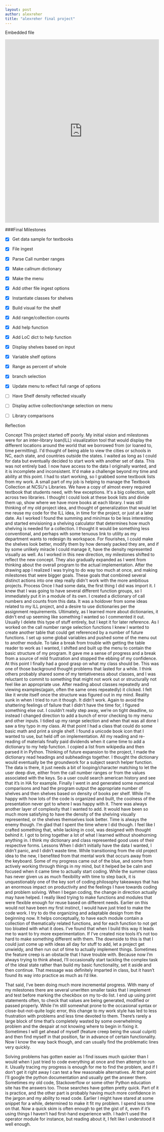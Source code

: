 ```yaml
---
layout: post
author: alexreher
title: "alexreher final project"
---
```


Embedded file
<iframe src="https://trinket.io/embed/python3/0134f46cae" width="100%" height="600" frameborder="0" marginwidth="0" marginheight="0" allowfullscreen></iframe>


###Final Milestones
 - [x] Get data sample for textbooks
 - [x] File ingest
 - [x] Parse Call number ranges
 - [x] Make callnum dictionary
 - [x] Make the menu
 - [x] Add other file ingest options
 - [x] Instantiate classes for shelves
 - [x] Build visual for the shelf
 - [x] Add range/collection counts
 - [x] Add help function 
 - [x] Add LoC dict to help function
 - [x] Display shelves based on input
 - [x] Variable shelf options
 - [x] Range as percent of whole
 - [x] branch selection
 - [x] Update menu to reflect full range of options
 - [ ] Have Shelf density reflected visually
 - [ ] Display active collection/range selection on menu
 - [ ] Library comparisons
 
 
 
 Reflection
 
Concept
This project started off poorly. My initial vision and milestones were for an inter-library loan(ILL) visualization tool that would display the different locations around the world that we borrowed from (or loaned to, time permitting). I'd thought of being able to view the cities or schools in NC, each state, and countries outside the states. I waited as long as I could for data but eventually decided to start work with another set of data. This was not entirely bad. I now have access to the data I originally wanted, and it is incomplete and inconsistent. It'd make a challenge beyond my time and ability at this point.
I had to start working, so I grabbed some textbook lists from my work. A small part of my job is helping to manage the Textbook Collection at NCSU's Libraries. We have a copy of almost every required textbook that students need, with few exceptions. It's a big collection, split across two libraries. I thought I could look at these book lists and divide them up, show where we have more books at each library. I was still thinking of my old project idea, and thought of generalization that would let me reuse my code for the ILL idea, in time for the project, or just at a later date. 
As I worked I found the summing and min/max to be less interesting and started envisioning a shelving calculator that determines how much shelving is needed for a collection. I thought it would be something less conventional, and perhaps with some tenuous link to utility as my department wants to redesign its workspace. For flourishes, I could make the shelves look better, modify them by how densely packed they are, and if by some unlikely miracle I could manage it, have the density represented visually as well. As I worked in this new direction, my milestones shifted to reflect the new concept. They also gradually expanded as I went from thinking about the overall program to the actual implementation. After the drawing app I realized I was trying to do way too much at once, and making milestones that were bigger goals. These goals that combined several distinct actions into one step really didn't work with the more ambitious projects.
Process
Once I had some data, the first thing I did was import it. I knew that I was going to have several different function groups, so I immediately put it in a module of its own. I created a dictionary of call numbers and counts from this data. It was a holdover from some ideas related to my ILL project, and a desire to use dictionaries per the assignment requirements. Ultimately, as I learned more about dictionaries, it didn’t end up seeming like something I wanted so I commented it out. Usually I delete this type of stuff entirely, but I kept it for later reference.
As I worked on the call number range selection functions I knew I wanted to create another table that could get referenced by a number of future functions. I set up some global variables and pushed some of the menu out to another module. To take a break from trouble with getting the table reader to work as I wanted,  I shifted and built up the menu to contain the basic structure of my program. It gave me a sense of progress and a break from a source of mild frustration and stopped the ebbing of my confidence.
At this point I finally had a good grasp on what my class should be. This was one of those background thought problems that lasted for a while. I think others probably shared some of my tentativeness about classes, and I was reluctant to commit to something that might not work out or structurally not feel like an appropriate use. After reading about classes repeatedly and viewing examples(again, often the same ones repeatedly) it clicked. I felt like it wrote itself once the structure was figured out in my mind. Reality sunk in when I tried to run it though. It didn’t work. Again to avoid the shattering feelings of failure that I didn’t have the time for, I figured something else out.
I couldn’t really step away, we’re on tight deadline, so instead I changed direction to add a bunch of error checking to my menu and other inputs. I tidied up my range selection and when that was all done I saw a tiny typo in my class. At that point I had a class that could do some basic math and print a single shelf. I found a unicode book icon that I wanted to use, but held off on implementation. 
All my reading and re-reading of materials finally paid dividends when it came time to add a dictionary to my help function. I copied a list from wikipedia and then parsed it in Python. Thinking of future expansion to the project, I made the dictionary read headings and subheadings together. I thought the dictionary would eventually be the groundwork for a subject search helper function. The data is there, it just needs a bit of looping/character matching to let the user deep dive, either from the call number ranges or from the values associated with the keys. So a user could search american history and see that it’s in HA for example.
Finally I went in and generated some numerical comparisons and had the program output the appropriate number of shelves and then shelves based on density of books per shelf. 
While I’m happy with how lots of the code is organized and built, the coolness of the presentation never got to where I was happy with it. There was always another layer of complexity that I wanted to add. It would have been so much more satisfying to have the density of the shelving visually represented, or the shelves themselves look better. Time is always the enemy though. I’m glad that I spent the time where I did though. I feel like I crafted something that, while lacking in cool, was designed with thought behind it. I got to bring together a lot of what I learned without shoehorning anything in. I think my dictionary and class represented good uses of their respective forms.
Lessons
When I didn’t initially have the data I wanted, I didn’t panic, and I didn’t waste time. While transitioning from the old project idea to the new, I benefited from that mental work that occurs away from the keyboard. Some of my progress came out of the blue, and some from actively working through things in my mind, but it helped be be calm and focused when it came time to actually start coding. While the summer class has never given us as much flexibility with time to step back, it is unquestionably one of the key sort of coding philosophy takeaways that has an enormous impact on productivity and the feelings I have towards coding and problem solving.
When I began coding, the change in direction actually may have helped. I really liked trying to make functions and modules that were flexible enough for reuse based on different needs. Earlier on this would not have been my first instinct, I would have just tried to make the code work. I try to do the organizing and adaptable design from the beginning now. It helps conceptually, to have each module contain a collection of thematically related functions, and for each function to not get too bloated with what it does. I’ve found that when I build this way it leads me to want to try more experimentation. If I’ve created nice tools it’s not too hard to make something different with them. The downside to this is that I could just come up with ideas all day for stuff to add, let a project get unwieldy, and then run out of time to actually implement things. 
Sometimes the feature creep is an obstacle that I have trouble with. Because now I’m always trying to think ahead, I’ll occasionally start tackling the complex task of the ideal state rather than build my basic functionality, set it aside and then continue. That message was definitely imparted in class, but it hasn’t found its way into practice as much as I’d like. 
 
That said, I’ve been doing much more incremental progress. With many of my milestones there are several unwritten smaller tasks that I implement and test before marking the checkbox on my to-do list. I end up using print statements often, to check that values are being generated, modified or passed properly. While I’m still somewhat prone to the occasional syntax or close-but-not-quite logic error, this change to my work style has led to less frustration with problems and less time devoted to them. There’s rarely a large block of time that’s completely wasted by some overwhelming problem and the despair at not knowing where to begin in fixing it. Sometimes I will get ahead of myself (feature creep being the usual culprit) and then find myself in that position, far in advance of certain functionality. Now I know the way back though, and can usually find the problematic lines very quickly.
 
Solving problems has gotten easier as I find issues much quicker than I would when I just tried to code everything at once and then attempt to run it. Usually tracing my progress is enough for me to find the problem, and if I don’t get it right away I can test a few reasonable alternatives. At that point I’ll google the python documentation and usually get the answer there. Sometimes my old code, Stackoverflow or some other Python education site has the answers too. Those searches have gotten pretty quick. Part of it is practice, and the other part is probably having much more confidence in the jargon and my ability to read code. Earlier I might have stared at some snippet for a while, determined to make it fit my problem. I spend less time on that. Now a quick skim is often enough to get the gist of it, even if it’s using things I haven’t had first-hand experience with. I hadn’t used the operator module for instance, but reading about it, I felt like I understood it well enough.

 
 
